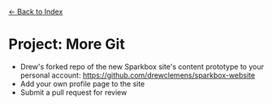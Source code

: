 [← Back to Index](../index.md)

# Project: More Git

* Drew's forked repo of the new Sparkbox site's content prototype to your personal account: <https://github.com/drewclemens/sparkbox-website>
* Add your own profile page to the site
* Submit a pull request for review